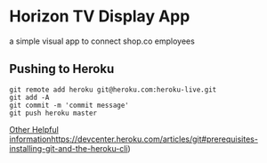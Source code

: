 # Horizon TV Display App
a simple visual app to connect shop.co employees


## Pushing to Heroku
```
git remote add heroku git@heroku.com:heroku-live.git
git add -A
git commit -m 'commit message'
git push heroku master
```

[Other Helpful information](http://www.unbrewd.us)https://devcenter.heroku.com/articles/git#prerequisites-installing-git-and-the-heroku-cli)
